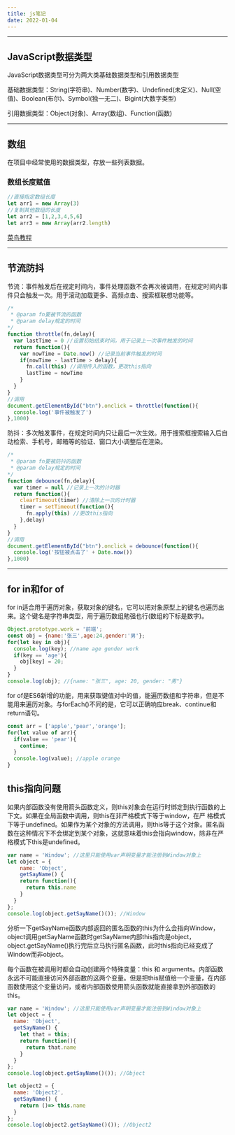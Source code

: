 ```yaml
---
title: js笔记
date: 2022-01-04
---
```

---
JavaScript数据类型
---
JavaScript数据类型可分为两大类基础数据类型和引用数据类型

基础数据类型：String(字符串)、Number(数字)、Undefined(未定义)、Null(空值)、Boolean(布尔)、Symbol(独一无二)、Bigint(大数字类型)

引用数据类型：Object(对象)、Array(数组)、Function(函数)

---
数组
---
在项目中经常使用的数据类型，存放一些列表数据。
### 数组长度赋值
```js
//直接指定数组长度
let arr1 = new Array(3)
//复制其他数组的长度
let arr2 = [1,2,3,4,5,6]
let arr3 = new Array(arr2.length)
```
[菜鸟教程](https://www.runoob.com/jsref/jsref-obj-array.html)

---
节流防抖
---
节流：事件触发后在规定时间内，事件处理函数不会再次被调用，在规定时间内事件只会触发一次。用于滚动加载更多、高频点击、搜索框联想功能等。
``` js
/*
 * @param fn要被节流的函数
 * @param delay规定的时间
*/
function throttle(fn,delay){
  var lastTime = 0 //设置初始结束时间，用于记录上一次事件触发的时间
  return function(){
    var nowTime = Date.now() //记录当前事件触发的时间
    if(nowTime - lastTime > delay){
      fn.call(this) //调用传入的函数，更改this指向
      lastTime = nowTime
    }
  }
}
//调用
document.getElementById("btn").onclick = throttle(function(){
  console.log('事件被触发了')
},1000)
```
防抖：多次触发事件，在规定时间内只让最后一次生效。用于搜索框搜索输入后自动检索、手机号，邮箱等的验证、窗口大小调整后在渲染。
``` js
/*
 * @param fn要被防抖的函数
 * @param delay规定的时间
*/
function debounce(fn,delay){
  var timer = null //记录上一次的计时器
  return function(){
    clearTimeout(timer) //清除上一次的计时器
    timer = setTimeout(function(){
      fn.apply(this) //更改this指向
    },delay)
  }
}
//调用
document.getElementById("btn").onclick = debounce(function(){
  console.log('按钮被点击了' + Date.now())
},1000)
```
---
for in和for of
---
for in适合用于遍历对象，获取对象的键名，它可以把对象原型上的键名也遍历出来。这个键名是字符串类型，用于遍历数组勉强也行(数组的下标是数字)。
```js
Object.prototype.work = '前端';
const obj = {name:'张三',age:24,gender:'男'};
for(let key in obj){
  console.log(key); //name age gender work
  if(key == 'age'){
    obj[key] = 20;
  }
}
console.log(obj); //{name: "张三", age: 20, gender: "男"}
```
for of是ES6新增的功能，用来获取键值对中的值，能遍历数组和字符串，但是不能用来遍历对象。与forEach()不同的是，它可以正确响应break、continue和return语句。
```js
const arr = ['apple','pear','orange'];
for(let value of arr){
  if(value == 'pear'){
    continue;
  }
  console.log(value); //apple orange
}
```
this指向问题
---
如果内部函数没有使用箭头函数定义，则this对象会在运行时绑定到执行函数的上下文。如果在全局函数中调用，则this在非严格模式下等于window，在严
格模式下等于undefined。如果作为某个对象的方法调用，则this等于这个对象。匿名函数在这种情况下不会绑定到某个对象，这就意味着this会指向window，除非在严格模式下this是undefined。
```js
var name = 'Window'; //这里只能使用var声明变量才能注册到Window对象上
let object = {
    name: 'Object',
    getSayName() {
    return function(){
      return this.name
    }
  } 
};
console.log(object.getSayName()()); //Window
```
分析一下getSayName函数内部返回的匿名函数的this为什么会指向Window，object调用getSayName函数时getSayName内部this指向是object，object.getSayName()执行完后立马执行匿名函数，此时this指向已经变成了Window而非object。

每个函数在被调用时都会自动创建两个特殊变量：this 和 arguments。内部函数永远不可能直接访问外部函数的这两个变量。但是把this赋值给一个变量，在内部函数使用这个变量访问，或者内部函数使用箭头函数就能直接拿到外部函数的this。
```js
var name = 'Window'; //这里只能使用var声明变量才能注册到Window对象上
let object = {
  name: 'Object',
  getSayName() {
    let that = this;
    return function(){
      return that.name
    }
  }
};
console.log(object.getSayName()()); //Object

let object2 = {
  name: 'Object2',
  getSayName() {
    return ()=> this.name
  }
};
console.log(object2.getSayName()()); //Object2
```